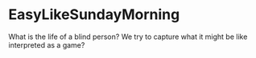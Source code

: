 # EasyLikeSundayMorning
What is the life of a blind person? We try to capture what it might be like interpreted as a game?
